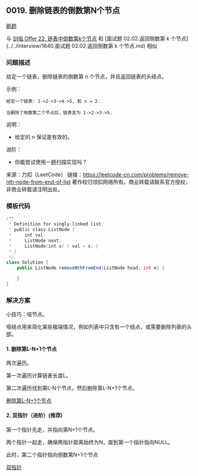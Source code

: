 <script src="https://cdn.bootcss.com/mathjax/2.7.7/MathJax.js?config=TeX-AMS-MML_HTMLorMML"></script>

## 0019. 删除链表的倒数第N个节点

[刷题](qu0019/solu/Solution.java)

与 [剑指 Offer 22. 链表中倒数第k个节点](../../sword2offer/1575.剑指Offer22.链表中倒数第k个节点.md) 和 [面试题 02.02.返回倒数第 k 个节点](../../interview/1640.面试题 02.02.返回倒数第 k 个节点.md) 相似

### 问题描述

给定一个链表，删除链表的倒数第 n 个节点，并且返回链表的头结点。

示例：

```
给定一个链表: 1->2->3->4->5, 和 n = 2.

当删除了倒数第二个节点后，链表变为 1->2->3->5.
```

说明：

* 给定的 n 保证是有效的。

进阶：

* 你能尝试使用一趟扫描实现吗？

来源：力扣（LeetCode）
链接：https://leetcode-cn.com/problems/remove-nth-node-from-end-of-list
著作权归领扣网络所有。商业转载请联系官方授权，非商业转载请注明出处。

### 模板代码

``` java
/**
 * Definition for singly-linked list.
 * public class ListNode {
 *     int val;
 *     ListNode next;
 *     ListNode(int x) { val = x; }
 * }
 */
class Solution {
    public ListNode removeNthFromEnd(ListNode head, int n) {

    }
}
```

### 解决方案

小技巧：哑节点。

哑结点用来简化某些极端情况，例如列表中只含有一个结点，或需要删除列表的头部。

#### 1. 删除第L-N+1个节点

两次遍历。

第一次遍历计算链表长度L。

第二次遍历找到第L-N个节点，然后删除第L-N+1个节点。

[删除第L-N+1个节点](qu0019/solu1/Solution.java)

#### 2. 双指针（进阶）(推荐)

第一个指针先走，并指向第N+1个节点。

两个指针一起走，确保两指针距离始终为N，直到第一个指针指向NULL。

此时，第二个指针指向倒数第N+1个节点

[双指针](qu0019/solu2/Solution.java)
